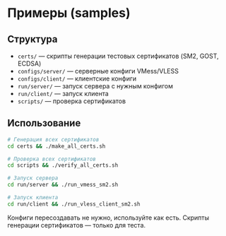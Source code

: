 # Примеры (samples)

## Структура
- `certs/` — скрипты генерации тестовых сертификатов (SM2, GOST, ECDSA)
- `configs/server/` — серверные конфиги VMess/VLESS
- `configs/client/` — клиентские конфиги
- `run/server/` — запуск сервера с нужным конфигом
- `run/client/` — запуск клиента
- `scripts/` — проверка сертификатов

## Использование
```bash
# Генерация всех сертификатов
cd certs && ./make_all_certs.sh

# Проверка всех сертификатов
cd scripts && ./verify_all_certs.sh

# Запуск сервера
cd run/server && ./run_vmess_sm2.sh

# Запуск клиента
cd run/client && ./run_vless_client_sm2.sh
```

Конфиги пересоздавать не нужно, используйте как есть.
Скрипты генерации сертификатов — только для теста. 